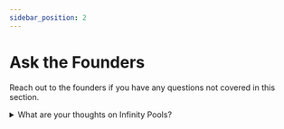 ```yaml
---
sidebar_position: 2
---
```


# Ask the Founders
Reach out to the founders if you have any questions not covered in this section.

<details>
<summary>What are your thoughts on Infinity Pools?</summary>
We welcome any competition, and this is key to a healthy market and industry. That has always been and continues to be our stance.
<!-- </br></br>
We are happy to see them on the stage, and we're excited to see that others are realizing the potential and opportunities of LP positions the same way we have since our beginning in the spring of 2021 when we started researching the math connecting LP positions to options. Getting it right is intricate, but we figured it out and we are launching in a few short months.
</br></br>
The same goes for others like GammaSwap who also joined, and we are equally happy to see more players on stage which further confirms what we set out to create.
</br></br>
The derivatives market will be many fold larger than it is today. There is room for diversification of products.
</br></br>
We believe we are truly unique and we will always focus on our users first. We are user-obsessed. That's why we are building a cutting-edge UI/UX with elements never seen before. This will be revealed soon.
</br></br>
In fact, options will be a main narrative in the next bull market — we believe that. -->
</details>
